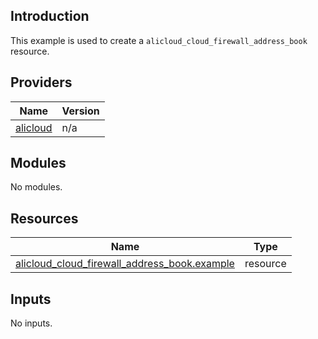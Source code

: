 <!-- BEGIN_TF_DOCS -->
## Introduction

This example is used to create a `alicloud_cloud_firewall_address_book` resource.

## Providers

| Name | Version |
|------|---------|
| <a name="provider_alicloud"></a> [alicloud](#provider\_alicloud) | n/a |

## Modules

No modules.

## Resources

| Name | Type |
|------|------|
| [alicloud_cloud_firewall_address_book.example](https://registry.terraform.io/providers/aliyun/alicloud/latest/docs/resources/cloud_firewall_address_book) | resource |

## Inputs

No inputs.
<!-- END_TF_DOCS -->    